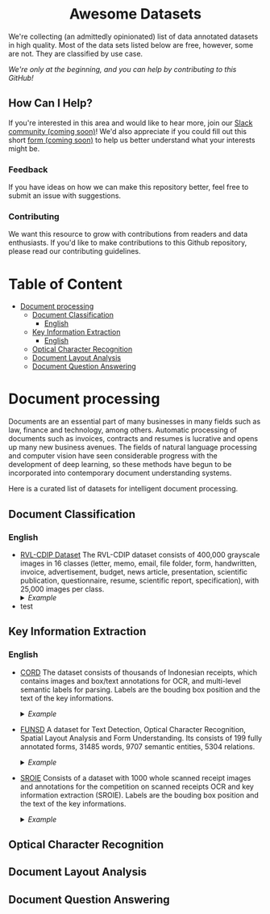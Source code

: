 
<div align="center">
  <h1>Awesome Datasets</h1>
</div>

We're collecting (an admittedly opinionated) list of data annotated datasets in high quality. Most of the data sets listed below are free, however, some are not. They are classified by use case.

*We're only at the beginning, and you can help by contributing to this GitHub!*

<!-- omit in toc -->
## How Can I Help?

If you're interested in this area and would like to hear more, join our [Slack community (coming soon)](#)! We'd also appreciate if you could fill out this short [form (coming soon)](#) to help us better understand what your interests might be.

<!-- omit in toc -->
### Feedback

If you have ideas on how we can make this repository better, feel free to submit an issue with suggestions.

<!-- omit in toc -->
### Contributing

We want this resource to grow with contributions from readers and data enthusiasts. If you'd like to make contributions to this Github repository, please read our contributing guidelines.

<!-- omit in toc -->
# Table of Content

- [Document processing](#document-processing)
  - [Document Classification](#document-classification)
    - [English](#english)
  - [Key Information Extraction](#key-information-extraction)
    - [English](#english-1)
  - [Optical Character Recognition](#optical-character-recognition)
  - [Document Layout Analysis](#document-layout-analysis)
  - [Document Question Answering](#document-question-answering)


# Document processing

Documents are an essential part of many businesses in many fields such as law, finance and technology, among others. Automatic processing of documents such as invoices, contracts and resumes is lucrative and opens up many new business avenues. The fields of natural language processing and computer vision have seen considerable progress with the development of deep learning, so these methods have begun to be incorporated into contemporary document understanding systems.

Here is a curated list of datasets for intelligent document processing.

## Document Classification

### English

- [RVL-CDIP Dataset](https://www.cs.cmu.edu/~aharley/rvl-cdip/) The RVL-CDIP dataset consists of 400,000 grayscale images in 16 classes (letter, memo, email, file folder, form, handwritten, invoice, advertisement, budget, news article, presentation, scientific
publication, questionnaire, resume, scientific report, specification), with 25,000 images per class.
  <details>
    <summary><i>Example</i></summary>
    <img src="https://production-media.paperswithcode.com/datasets/RVL-CDIP-0000000502-f579eaab_GQ7QoTc.jpg" />
  </details>
- test

## Key Information Extraction

### English

- [CORD](https://github.com/clovaai/cord) The dataset consists of thousands of Indonesian receipts, which contains images and box/text annotations for OCR, and multi-level semantic labels for parsing. Labels are the bouding box position and the text of the key informations.
  <details>
    <summary><i>Example</i></summary>
    <img src="https://guillaumejaume.github.io/FUNSD/img/two_forms.png" />
  </details>

- [FUNSD](https://guillaumejaume.github.io/FUNSD/) A dataset for Text Detection, Optical Character Recognition, Spatial Layout Analysis and Form Understanding. Its consists of 199 fully annotated forms, 31485 words, 9707 semantic entities, 5304 relations.
  <details>
    <summary><i>Example</i></summary>
    <img src="https://github.com/clovaai/cord/raw/master/figure/sample.png" />
  </details>

- [SROIE](https://drive.google.com/open?id=1ShItNWXyiY1tFDM5W02bceHuJjyeeJl2) Consists of a dataset with 1000 whole scanned receipt images and annotations for the competition on scanned receipts OCR and key information extraction (SROIE). Labels are the bouding box position and the text of the key informations.
  <details>
    <summary><i>Example</i></summary>
    <img src="https://production-media.paperswithcode.com/datasets/Screenshot_2021-08-09_at_14.29.44.png" />
  </details>




<!-- Łukasz Borchmann, Michał Pietruszka, Tomasz Stanislawek, Dawid Jurkiewicz, Michał Turski, Karolina Szyndler, Filip Graliński 2021
Spatial Dual-Modality Graph Reasoning for Key Information Extraction, [Website ]

Hongbin Sun, Zhanghui Kuang, Xiaoyu Yue, Chenhao Lin, Wayne Zhang arxiv 2021
Kleister: Key Information Extraction Datasets Involving Long Documents with Complex Layouts, [data nda  ], [data charity  ]

Tomasz Stanisławek, Filip Graliński, Anna Wróblewska, Dawid Lipiński, Agnieszka Kaliska, Paulina Rosalska, Bartosz Topolski, Przemysław Biecek ICDAR 2021
SROIE, [Website]

Zheng Huang, Kai Chen, Jianhua He, Xiang Bai, Dimosthenis Karatzas, Shijian Lu, C. V. Jawahar ICDAR 2019
CORD, [code/data  ]

Park, Seunghyun and Shin, Seung and Lee, Bado and Lee, Junyeop and Surh, Jaeheung and Seo, Minjoon and Lee, Hwalsuk NeurIPS Workshop Document Intelligence 2019
FUNSD, [Website]

Guillaume Jaume, Hazım Kemal Ekenel, Jean-Philippe Thiran ICDAR-OST 2019
NIST, [Website]

Darren Dimmick, Michael Garris, Charles Wilson, Patricia Flanagan
Deepform, [Website]

Jonathan Stray, Nicholas Bardy

### Chinese


(EPHOIE) Towards Robust Visual Information Extraction in Real World: New Dataset and Novel Solution, [code/data  ]

Jiapeng Wang, Chongyu Liu, Lianwen Jin, Guozhi Tang, Jiaxin Zhang, Shuaitao Zhang, Qianying Wang, Yaqiang Wu, Mingxiang Cai AAAI 2021
Metaknowledge Extraction Based onMulti-Modal Documents, [code/data  ]

Shukan Liu, Ruilin Xu, Boying Geng, Qiao Sun, Li Duan, Yiming Liu IEEE Access 2011
EATEN: Entity-aware Attention for Single Shot Visual Text Extraction, [data], [code ]

He Guo, Xiameng Qin, Jiaming Liu, Junyu Han, Jingtuo Liu and Errui Ding ICDAR 2019


### Multilanguage

XFUN benchmark, [code/data ]

Yiheng Xu, Tengchao Lv, Lei Cui, Guoxin Wang, Yijuan Lu, Dinei Florencio, Cha Zhang, Furu Wei arxiv 2021
Ghega dataset, [Website]

Vishal Sunder, Ashwin Srinivasan, Lovekesh Vig, Gautam Shroff, Rohit Rahul arxiv 2019
The dataset is composed as follows. It contains two groups of documents: 110 data-sheets of electronic components and 136 patents. Each group is further divided in classes: data-sheets classes share the component type and producer; patents classes share the patent source.

-->

## Optical Character Recognition



## Document Layout Analysis

## Document Question Answering

